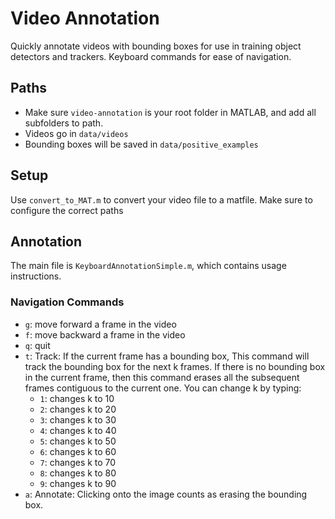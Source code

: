 # Video Annotation
Quickly annotate videos with bounding boxes for use in training object detectors and trackers. Keyboard commands for ease of navigation.

## Paths
- Make sure ```video-annotation``` is your root folder in MATLAB, and add all subfolders to path.
- Videos go in ```data/videos```
- Bounding boxes will be saved in ```data/positive_examples```

## Setup
Use ```convert_to_MAT.m``` to convert your video file to a matfile. Make sure to configure the correct paths

## Annotation
The main file is ```KeyboardAnnotationSimple.m```, which contains usage instructions.

### Navigation Commands
- ```g```: move forward a frame in the video 
- ```f```: move backward a frame in the video
- ```q```: quit
- ```t```: Track: If the current frame has a bounding box, This command will track the bounding box for the next k frames. If there is no bounding box in the current frame, then this command erases all the subsequent frames contiguous to the current one. You can change k by typing:
    - ```1```: changes k to 10 
    - ```2```: changes k to 20
    - ```3```: changes k to 30
    - ```4```: changes k to 40
    - ```5```: changes k to 50
    - ```6```: changes k to 60
    - ```7```: changes k to 70
    - ```8```: changes k to 80
    - ```9```: changes k to 90
- ```a```: Annotate: Clicking onto the image counts as erasing the bounding box.
